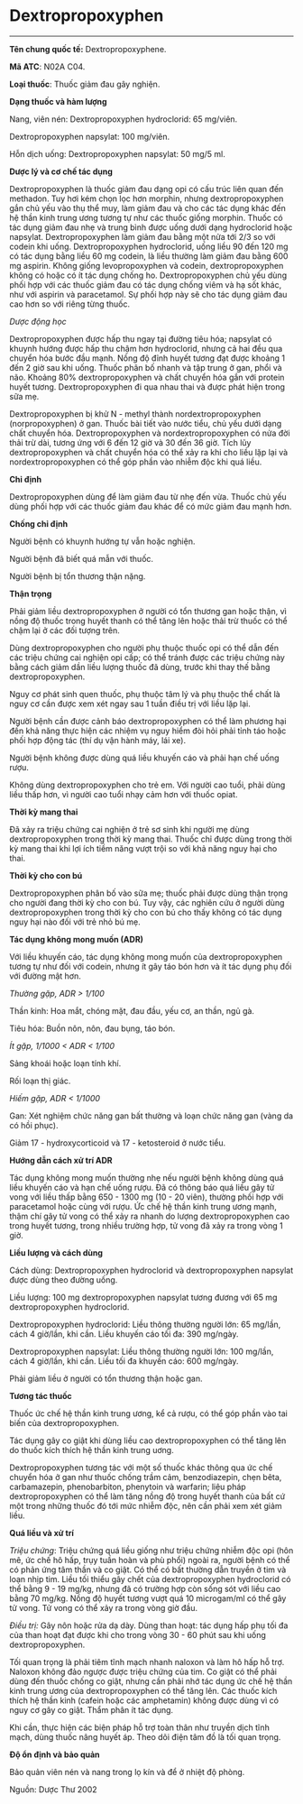 # Dextropropoxyphen

---

**Tên chung quốc tế:** Dextropropoxyphene.

**Mã ATC**: N02A C04.

**Loại thuốc**: Thuốc giảm đau gây nghiện.

**Dạng thuốc và hàm lượng**

Nang, viên nén: Dextropropoxyphen hydroclorid: 65 mg/viên.

Dextropropoxyphen napsylat: 100 mg/viên.

Hỗn dịch uống: Dextropropoxyphen napsylat: 50 mg/5 ml.

**Dược lý và cơ chế tác dụng**

Dextropropoxyphen là thuốc giảm đau dạng opi có cấu trúc liên quan đến methadon. Tuy hơi kém chọn lọc hơn morphin, nhưng dextropropoxyphen gắn chủ yếu vào thụ thể muy, làm giảm đau và cho các tác dụng khác đến hệ thần kinh trung ương tương tự như các thuốc giống morphin. Thuốc có tác dụng giảm đau nhẹ và trung bình được uống dưới dạng hydroclorid hoặc napsylat. Dextropropoxyphen làm giảm đau bằng một nửa tới 2/3 so với codein khi uống. Dextropropoxyphen hydroclorid, uống liều 90 đến 120 mg có tác dụng bằng liều 60 mg codein, là liều thường làm giảm đau bằng 600 mg aspirin. Không giống levopropoxyphen và codein, dextropropoxyphen không có hoặc có ít tác dụng chống ho. Dextropropoxyphen chủ yếu dùng phối hợp với các thuốc giảm đau có tác dụng chống viêm và hạ sốt khác, như với aspirin và paracetamol. Sự phối hợp này sẽ cho tác dụng giảm đau cao hơn so với riêng từng thuốc.

_Dược động học_

Dextropropoxyphen được hấp thu ngay tại đường tiêu hóa; napsylat có khuynh hướng được hấp thu chậm hơn hydroclorid, nhưng cả hai đều qua chuyển hóa bước đầu mạnh. Nồng độ đỉnh huyết tương đạt được khoảng 1 đến 2 giờ sau khi uống. Thuốc phân bố nhanh và tập trung ở gan, phổi và não. Khoảng 80% dextropropoxyphen và chất chuyển hóa gắn với protein huyết tương. Dextropropoxyphen đi qua nhau thai và được phát hiện trong sữa mẹ.

Dextropropoxyphen bị khử N - methyl thành nordextropropoxyphen (norpropoxyphen) ở gan. Thuốc bài tiết vào nước tiểu, chủ yếu dưới dạng chất chuyển hóa. Dextropropoxyphen và nordextropropoxyphen có nửa đời thải trừ dài, tương ứng với 6 đến 12 giờ và 30 đến 36 giờ. Tích lũy dextropropoxyphen và chất chuyển hóa có thể xảy ra khi cho liều lặp lại và nordextropropoxyphen có thể góp phần vào nhiễm độc khi quá liều.

**Chỉ định**

Dextropropoxyphen dùng để làm giảm đau từ nhẹ đến vừa. Thuốc chủ yếu dùng phối hợp với các thuốc giảm đau khác để có mức giảm đau mạnh hơn.

**Chống chỉ định**

Người bệnh có khuynh hướng tự vẫn hoặc nghiện.

Người bệnh đã biết quá mẫn với thuốc.

Người bệnh bị tổn thương thận nặng.

**Thận trọng**

Phải giảm liều dextropropoxyphen ở người có tổn thương gan hoặc thận, vì nồng độ thuốc trong huyết thanh có thể tăng lên hoặc thải trừ thuốc có thể chậm lại ở các đối tượng trên.

Dùng dextropropoxyphen cho người phụ thuộc thuốc opi có thể dẫn đến các triệu chứng cai nghiện opi cấp; có thể tránh được các triệu chứng này bằng cách giảm dần liều lượng thuốc đã dùng, trước khi thay thế bằng dextropropoxyphen.

Nguy cơ phát sinh quen thuốc, phụ thuộc tâm lý và phụ thuộc thể chất là nguy cơ cần được xem xét ngay sau 1 tuần điều trị với liều lặp lại.

Người bệnh cần được cảnh báo dextropropoxyphen có thể làm phương hại đến khả năng thực hiện các nhiệm vụ nguy hiểm đòi hỏi phải tỉnh táo hoặc phối hợp động tác (thí dụ vận hành máy, lái xe).

Người bệnh không được dùng quá liều khuyến cáo và phải hạn chế uống rượu.

Không dùng dextropropoxyphen cho trẻ em. Với người cao tuổi, phải dùng liều thấp hơn, vì người cao tuổi nhạy cảm hơn với thuốc opiat.

**Thời kỳ mang thai**

Ðã xảy ra triệu chứng cai nghiện ở trẻ sơ sinh khi người mẹ dùng dextropropoxyphen trong thời kỳ mang thai. Thuốc chỉ được dùng trong thời kỳ mang thai khi lợi ích tiềm năng vượt trội so với khả năng nguy hại cho thai.

**Thời kỳ cho con bú**

Dextropropoxyphen phân bố vào sữa mẹ; thuốc phải được dùng thận trọng cho người đang thời kỳ cho con bú. Tuy vậy, các nghiên cứu ở người dùng dextropropoxyphen trong thời kỳ cho con bú cho thấy không có tác dụng nguy hại nào đối với trẻ nhỏ bú mẹ.

**Tác dụng không mong muốn (ADR)**

Với liều khuyến cáo, tác dụng không mong muốn của dextropropoxyphen tương tự như đối với codein, nhưng ít gây táo bón hơn và ít tác dụng phụ đối với đường mật hơn.

_Thường gặp,_ _ADR > 1/100_

Thần kinh: Hoa mắt, chóng mặt, đau đầu, yếu cơ, an thần, ngủ gà.

Tiêu hóa: Buồn nôn, nôn, đau bụng, táo bón.

_Ít gặp, 1/1000 < ADR < 1/100_

Sảng khoái hoặc loạn tính khí.

Rối loạn thị giác.

_Hiếm gặp, ADR < 1/1000_

Gan: Xét nghiệm chức năng gan bất thường và loạn chức năng gan (vàng da có hồi phục).

Giảm 17 - hydroxycorticoid và 17 - ketosteroid ở nước tiểu.

**Hướng dẫn cách xử trí ADR**

Tác dụng không mong muốn thường nhẹ nếu người bệnh không dùng quá liều khuyến cáo và hạn chế uống rượu. Ðã có thông báo quá liều gây tử vong với liều thấp bằng 650 - 1300 mg (10 - 20 viên), thường phối hợp với paracetamol hoặc cùng với rượu. Ức chế hệ thần kinh trung ương mạnh, thậm chí gây tử vong có thể xảy ra nhanh do lượng dextropropoxyphen cao trong huyết tương, trong nhiều trường hợp, tử vong đã xảy ra trong vòng 1 giờ.

**Liều lượng và cách dùng**

Cách dùng: Dextropropoxyphen hydroclorid và dextropropoxyphen napsylat được dùng theo đường uống.

Liều lượng: 100 mg dextropropoxyphen napsylat tương đương với 65 mg dextropropoxyphen hydroclorid.

Dextropropoxyphen hydroclorid: Liều thông thường người lớn: 65 mg/lần, cách 4 giờ/lần, khi cần. Liều khuyến cáo tối đa: 390 mg/ngày.

Dextropropoxyphen napsylat: Liều thông thường người lớn: 100 mg/lần, cách 4 giờ/lần, khi cần. Liều tối đa khuyến cáo: 600 mg/ngày.

Phải giảm liều ở người có tổn thương thận hoặc gan.

**Tương tác thuốc**

Thuốc ức chế hệ thần kinh trung ương, kể cả rượu, có thể góp phần vào tai biến của dextropropoxyphen.

Tác dụng gây co giật khi dùng liều cao dextropropoxyphen có thể tăng lên do thuốc kích thích hệ thần kinh trung uơng.

Dextropropoxyphen tương tác với một số thuốc khác thông qua ức chế chuyển hóa ở gan như thuốc chống trầm cảm, benzodiazepin, chẹn bêta, carbamazepin, phenobarbiton, phenytoin và warfarin; liệu pháp dextropropoxyphen có thể làm tăng nồng độ trong huyết thanh của bất cứ một trong những thuốc đó tới mức nhiễm độc, nên cần phải xem xét giảm liều.

**Quá liều và xử trí**

_Triệu chứng_: Triệu chứng quá liều giống như triệu chứng nhiễm độc opi (hôn mê, ức chế hô hấp, trụy tuần hoàn và phù phổi) ngoài ra, người bệnh có thể có phản ứng tâm thần và co giật. Có thể có bất thường dẫn truyền ở tim và loạn nhịp tim. Liều tối thiểu gây chết của dextropropoxyphen hydroclorid có thể bằng 9 - 19 mg/kg, nhưng đã có trường hợp còn sống sót với liều cao bằng 70 mg/kg. Nồng độ huyết tương vượt quá 10 microgam/ml có thể gây tử vong. Tử vong có thể xảy ra trong vòng giờ đầu.

_Ðiều trị:_ Gây nôn hoặc rửa dạ dày. Dùng than hoạt: tác dụng hấp phụ tối đa của than hoạt đạt được khi cho trong vòng 30 - 60 phút sau khi uống dextropropoxyphen.

Tối quan trọng là phải tiêm tĩnh mạch nhanh naloxon và làm hô hấp hỗ trợ. Naloxon không đảo ngược được triệu chứng của tim. Co giật có thể phải dùng đến thuốc chống co giật, nhưng cần phải nhớ tác dụng ức chế hệ thần kinh trung ương của dextropropoxyphen có thể tăng lên. Các thuốc kích thích hệ thần kinh (cafein hoặc các amphetamin) không được dùng vì có nguy cơ gây co giật. Thẩm phân ít tác dụng.

Khi cần, thực hiện các biện pháp hỗ trợ toàn thân như truyền dịch tĩnh mạch, dùng thuốc nâng huyết áp. Theo dõi điện tâm đồ là tối quan trọng.

**Ðộ ổn định và bảo quản**

Bảo quản viên nén và nang trong lọ kín và để ở nhiệt độ phòng.

Nguồn: Dược Thư 2002